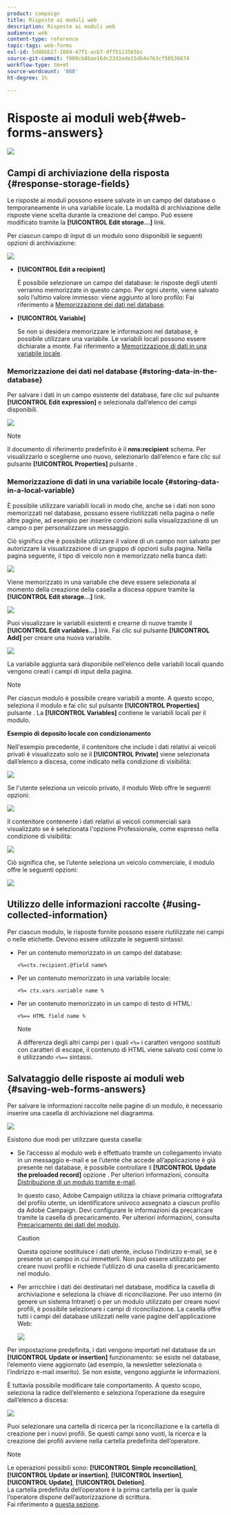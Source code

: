 ```yaml
---
product: campaign
title: Risposte ai moduli web
description: Risposte ai moduli web
audience: web
content-type: reference
topic-tags: web-forms
exl-id: 5d48bb27-1884-47f1-acb7-dff5113565bc
source-git-commit: f000cb8bae164c22d1ede15db4e763cf50530674
workflow-type: tm+mt
source-wordcount: '860'
ht-degree: 1%

---
```


# Risposte ai moduli web{#web-forms-answers}

![](../../assets/common.svg)

## Campi di archiviazione della risposta {#response-storage-fields}

Le risposte ai moduli possono essere salvate in un campo del database o temporaneamente in una variabile locale. La modalità di archiviazione delle risposte viene scelta durante la creazione del campo. Può essere modificato tramite la **[!UICONTROL Edit storage...]** link.

Per ciascun campo di input di un modulo sono disponibili le seguenti opzioni di archiviazione:

![](assets/s_ncs_admin_survey_select_storage.png)

* **[!UICONTROL Edit a recipient]**

   È possibile selezionare un campo del database: le risposte degli utenti verranno memorizzate in questo campo. Per ogni utente, viene salvato solo l’ultimo valore immesso: viene aggiunto al loro profilo: Fai riferimento a [Memorizzazione dei dati nel database](#storing-data-in-the-database).

* **[!UICONTROL Variable]**

   Se non si desidera memorizzare le informazioni nel database, è possibile utilizzare una variabile. Le variabili locali possono essere dichiarate a monte. Fai riferimento a [Memorizzazione di dati in una variabile locale](#storing-data-in-a-local-variable).

### Memorizzazione dei dati nel database {#storing-data-in-the-database}

Per salvare i dati in un campo esistente del database, fare clic sul pulsante **[!UICONTROL Edit expression]** e selezionala dall’elenco dei campi disponibili.

![](assets/s_ncs_admin_survey_storage_type1.png)

>[!NOTE]
>
>Il documento di riferimento predefinito è il **nms:recipient** schema. Per visualizzarlo o sceglierne uno nuovo, selezionarlo dall’elenco e fare clic sul pulsante **[!UICONTROL Properties]** pulsante .

### Memorizzazione di dati in una variabile locale {#storing-data-in-a-local-variable}

È possibile utilizzare variabili locali in modo che, anche se i dati non sono memorizzati nel database, possano essere riutilizzati nella pagina o nelle altre pagine, ad esempio per inserire condizioni sulla visualizzazione di un campo o per personalizzare un messaggio.

Ciò significa che è possibile utilizzare il valore di un campo non salvato per autorizzare la visualizzazione di un gruppo di opzioni sulla pagina. Nella pagina seguente, il tipo di veicolo non è memorizzato nella banca dati:

![](assets/s_ncs_admin_survey_no_storage_variable.png)

Viene memorizzato in una variabile che deve essere selezionata al momento della creazione della casella a discesa oppure tramite la **[!UICONTROL Edit storage...]** link.

![](assets/s_ncs_admin_survey_no_storage_variable2.png)

Puoi visualizzare le variabili esistenti e crearne di nuove tramite il **[!UICONTROL Edit variables...]** link. Fai clic sul pulsante **[!UICONTROL Add]** per creare una nuova variabile.

![](assets/s_ncs_admin_survey_add_a_variable.png)

La variabile aggiunta sarà disponibile nell’elenco delle variabili locali quando vengono creati i campi di input della pagina.

>[!NOTE]
>
>Per ciascun modulo è possibile creare variabili a monte. A questo scopo, seleziona il modulo e fai clic sul pulsante **[!UICONTROL Properties]** pulsante . La **[!UICONTROL Variables]** contiene le variabili locali per il modulo.

**Esempio di deposito locale con condizionamento**

Nell&#39;esempio precedente, il contenitore che include i dati relativi ai veicoli privati è visualizzato solo se il **[!UICONTROL Private]** viene selezionata dall’elenco a discesa, come indicato nella condizione di visibilità:

![](assets/s_ncs_admin_survey_add_a_condition.png)

Se l&#39;utente seleziona un veicolo privato, il modulo Web offre le seguenti opzioni:

![](assets/s_ncs_admin_survey_no_storage_conda.png)

Il contenitore contenente i dati relativi ai veicoli commerciali sarà visualizzato se è selezionata l&#39;opzione Professionale, come espresso nella condizione di visibilità:

![](assets/s_ncs_admin_survey_view_a_condition.png)

Ciò significa che, se l’utente seleziona un veicolo commerciale, il modulo offre le seguenti opzioni:

![](assets/s_ncs_admin_survey_no_storage_condb.png)

## Utilizzo delle informazioni raccolte {#using-collected-information}

Per ciascun modulo, le risposte fornite possono essere riutilizzate nei campi o nelle etichette. Devono essere utilizzate le seguenti sintassi:

* Per un contenuto memorizzato in un campo del database:

   ```
   <%=ctx.recipient.@field name%
   ```

* Per un contenuto memorizzato in una variabile locale:

   ```
   <%= ctx.vars.variable name %
   ```

* Per un contenuto memorizzato in un campo di testo di HTML:

   ```
   <%== HTML field name %
   ```

   >[!NOTE]
   >
   >A differenza degli altri campi per i quali `<%=` i caratteri vengono sostituiti con caratteri di escape, il contenuto di HTML viene salvato così come lo è utilizzando `<%==` sintassi.

## Salvataggio delle risposte ai moduli web {#saving-web-forms-answers}

Per salvare le informazioni raccolte nelle pagine di un modulo, è necessario inserire una casella di archiviazione nel diagramma.

![](assets/s_ncs_admin_survey_save_box.png)

Esistono due modi per utilizzare questa casella:

* Se l’accesso al modulo web è effettuato tramite un collegamento inviato in un messaggio e-mail e se l’utente che accede all’applicazione è già presente nel database, è possibile controllare il **[!UICONTROL Update the preloaded record]** opzione . Per ulteriori informazioni, consulta [Distribuzione di un modulo tramite e-mail](publishing-a-web-form.md#delivering-a-form-via-email).

   In questo caso, Adobe Campaign utilizza la chiave primaria crittografata del profilo utente, un identificatore univoco assegnato a ciascun profilo da Adobe Campaign. Devi configurare le informazioni da precaricare tramite la casella di precaricamento. Per ulteriori informazioni, consulta [Precaricamento dei dati del modulo](publishing-a-web-form.md#pre-loading-the-form-data).

   >[!CAUTION]
   >
   >Questa opzione sostituisce i dati utente, incluso l’indirizzo e-mail, se è presente un campo in cui immetterli. Non può essere utilizzato per creare nuovi profili e richiede l’utilizzo di una casella di precaricamento nel modulo.

* Per arricchire i dati dei destinatari nel database, modifica la casella di archiviazione e seleziona la chiave di riconciliazione. Per uso interno (in genere un sistema Intranet) o per un modulo utilizzato per creare nuovi profili, è possibile selezionare i campi di riconciliazione. La casella offre tutti i campi del database utilizzati nelle varie pagine dell&#39;applicazione Web:

   ![](assets/s_ncs_admin_survey_save_box_edit.png)

Per impostazione predefinita, i dati vengono importati nel database da un **[!UICONTROL Update or insertion]** funzionamento: se esiste nel database, l’elemento viene aggiornato (ad esempio, la newsletter selezionata o l’indirizzo e-mail inserito). Se non esiste, vengono aggiunte le informazioni.

È tuttavia possibile modificare tale comportamento. A questo scopo, seleziona la radice dell’elemento e seleziona l’operazione da eseguire dall’elenco a discesa:

![](assets/s_ncs_admin_survey_save_operation.png)

Puoi selezionare una cartella di ricerca per la riconciliazione e la cartella di creazione per i nuovi profili. Se questi campi sono vuoti, la ricerca e la creazione dei profili avviene nella cartella predefinita dell’operatore.

>[!NOTE]
>
>Le operazioni possibili sono: **[!UICONTROL Simple reconciliation]**, **[!UICONTROL Update or insertion]**, **[!UICONTROL Insertion]**, **[!UICONTROL Update]**, **[!UICONTROL Deletion]**.\
>La cartella predefinita dell’operatore è la prima cartella per la quale l’operatore dispone dell’autorizzazione di scrittura.\
>Fai riferimento a [questa sezione](../../platform/using/access-management.md).
